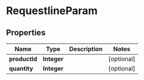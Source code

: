 
# RequestlineParam

## Properties
Name | Type | Description | Notes
------------ | ------------- | ------------- | -------------
**productId** | **Integer** |  |  [optional]
**quantity** | **Integer** |  |  [optional]



